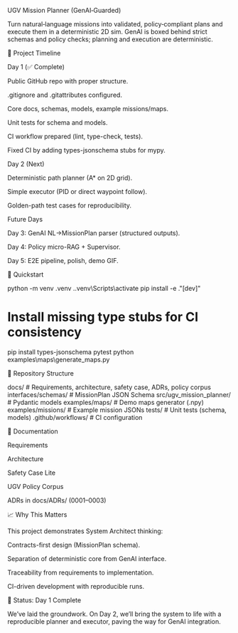 UGV Mission Planner (GenAI‑Guarded)




Turn natural‑language missions into validated, policy‑compliant plans and execute them in a deterministic 2D sim. GenAI is boxed behind strict schemas and policy checks; planning and execution are deterministic.

📅 Project Timeline

Day 1 (✅ Complete)

Public GitHub repo with proper structure.

.gitignore and .gitattributes configured.

Core docs, schemas, models, example missions/maps.

Unit tests for schema and models.

CI workflow prepared (lint, type-check, tests).

Fixed CI by adding types-jsonschema stubs for mypy.

Day 2 (Next)

Deterministic path planner (A* on 2D grid).

Simple executor (PID or direct waypoint follow).

Golden-path test cases for reproducibility.

Future Days

Day 3: GenAI NL→MissionPlan parser (structured outputs).

Day 4: Policy micro-RAG + Supervisor.

Day 5: E2E pipeline, polish, demo GIF.

🚀 Quickstart

python -m venv .venv
.\.venv\Scripts\activate
pip install -e ."[dev]"
# Install missing type stubs for CI consistency
pip install types-jsonschema
pytest
python examples\maps\generate_maps.py

📂 Repository Structure

docs/                 # Requirements, architecture, safety case, ADRs, policy corpus
interfaces/schemas/   # MissionPlan JSON Schema
src/ugv_mission_planner/  # Pydantic models
examples/maps/        # Demo maps generator (.npy)
examples/missions/    # Example mission JSONs
tests/                # Unit tests (schema, models)
.github/workflows/    # CI configuration

📜 Documentation

Requirements

Architecture

Safety Case Lite

UGV Policy Corpus

ADRs in docs/ADRs/ (0001–0003)

📈 Why This Matters

This project demonstrates System Architect thinking:

Contracts-first design (MissionPlan schema).

Separation of deterministic core from GenAI interface.

Traceability from requirements to implementation.

CI-driven development with reproducible runs.

📅 Status: Day 1 Complete

We’ve laid the groundwork. On Day 2, we’ll bring the system to life with a reproducible planner and executor, paving the way for GenAI integration.

